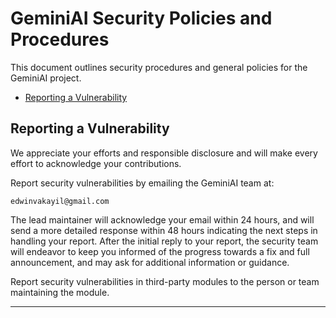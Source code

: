 # GeminiAI Security Policies and Procedures <!-- omit in toc -->

This document outlines security procedures and general policies for the
GeminiAI project.

- [Reporting a Vulnerability](#reporting-a-vulnerability)

## Reporting a Vulnerability 

We appreciate your efforts and responsible disclosure and will
make every effort to acknowledge your contributions.

Report security vulnerabilities by emailing the GeminiAI team at:

```
edwinvakayil@gmail.com
```

The lead maintainer will acknowledge your email within 24 hours, and will
send a more detailed response within 48 hours indicating the next steps in 
handling your report. After the initial reply to your report, the security
team will endeavor to keep you informed of the progress towards a fix and
full announcement, and may ask for additional information or guidance.

Report security vulnerabilities in third-party modules to the person or 
team maintaining the module.

----

